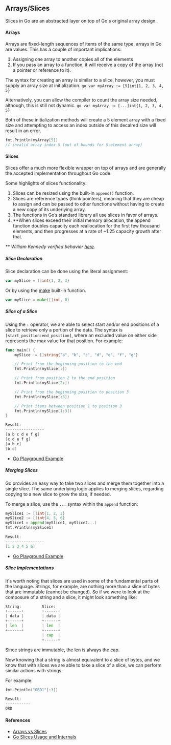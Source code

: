 ## Arrays/Slices
Slices in Go are an abstracted layer on top of Go's original array design. 

#### Arrays
Arrays are fixed-length sequences of items of the same type. arrays in Go are values. 
This has a couple of important implications: 
  1. Assigning one array to another copies all of the elements
  2. If you pass an array to a function, it will receive a copy of the array (not a pointer or reference to it).

The syntax for creating an array is similar to a slice, however, you must supply an array size at initialization.
``go
var myArray := [5]int{1, 2, 3, 4, 5}
``

Alternatively, you can allow the compiler to count the array size needed, although, this is still not dynamic.
``go
var myArray := [...]int{1, 2, 3, 4, 5}
``

Both of these initialization methods will create a 5 element array with a fixed size and attempting to access
an index outside of this decalred size will result in an error.
```go
fmt.Println(myArray[5]) 
// invalid array index 5 (out of bounds for 5-element array)
```

#### Slices
Slices offer a much more flexible wrapper on top of arrays and are generally the accepted implementation throughout
Go code.

Some highlights of slices functionality:
 1. Slices can be resized using the built-in `append()` function. 
 2. Slices are reference types (think pointers), meaning that they are cheap to assign and can be passed to other 
 functions without having to create a new copy of its underlying array. 
 3. The functions in Go’s standard library all use slices in favor of arrays.
 4. **When slices exceed their initial memory allocation, the append function doubles 
 capacity each reallocation for the first few thousand elements, and then 
 progresses at a rate of ~1.25 capacity growth after that.
 
_** William Kennedy verified behavior [here](https://www.ardanlabs.com/blog/2013/08/collections-of-unknown-length-in-go.html)._
 
##### Slice Declaration
Slice declaration can be done using the literal assignment:
```go
var mySlice = []int{1, 2, 3}
```
Or by using the [make](https://github.com/josh5276/go-course/tree/master/reference#the-make-built-in) built-in function.
```go
var mySlice = make([]int, 0)
```

##### Slice of a Slice
Using the `:` operator, we are able to select start and/or end positions of a slice to retrieve only 
a portion of the data. The syntax is `[start_position:end_position]`, where an excluded value on either
side represents the max value for that position. For example:
```go
func main() {
	mySlice := []string{"a", "b", "c", "d", "e", "f", "g"}

	// Print from the beginning position to the end
	fmt.Println(mySlice[:])

	// Print from position 2 to the end position
	fmt.Println(mySlice[2:])

	// Print from the beginning position to position 3
	fmt.Println(mySlice[:3])

	// Print items between position 1 to position 3
	fmt.Println(mySlice[1:3])
}

Result:
-----------------
[a b c d e f g]
[c d e f g]
[a b c]
[b c]
```
+ [Go Playground Example](https://play.golang.org/p/MpOOEgW6Gmb)

##### Merging Slices
Go provides an easy way to take two slices and merge them together into a single slice.
The same underlying logic applies to merging slices, regarding copying to a new slice
to grow the size, if needed.

To merge a slice, use the `...` syntax within the `append` function:
```go
mySlice1 := []int{1, 2, 3}
mySlice2 := []int{4, 5, 6}
mySlice1 = append(mySlice1, mySlice2...)
fmt.Println(mySlice1)

Result:
-----------------
[1 2 3 4 5 6]
```
+ [Go Playground Example](https://play.golang.org/p/y3HHJA6YeYi)

##### Slice Implementations
It's worth noting that slices are used in some of the fundamental parts of the language. Strings, for example,
are nothing more than a slice of bytes that are immutable (cannot be changed). So if we were to look at the 
composure of a string and a slice, it might look something like:
```go
String:         Slice:
+------+        +------+
| data |        | data |
+------+        +------+
| len  |        | len  |
+------+        +------+
                | cap  |
                +------+
```
Since strings are immutable, the len is always the cap. 

Now knowing that a string is almost equivalent to a slice of bytes, and we know that with slices we are able to 
take a slice of a slice, we can perform similar actions with strings.

For example:
```go
fmt.Println("ORD1"[:3])

Result:
-----------
ORD
```


#### References
+ [Arrays vs Slices](https://www.godesignpatterns.com/2014/05/arrays-vs-slices.html)
+ [Go Slices Usage and Internals](https://blog.golang.org/go-slices-usage-and-internals)
